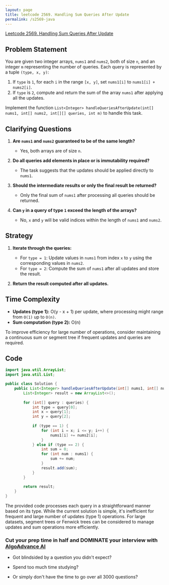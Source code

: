 ```yaml
---
layout: page
title: leetcode 2569. Handling Sum Queries After Update
permalink: /s2569-java
---
```

[Leetcode 2569. Handling Sum Queries After Update](https://algoadvance.github.io/algoadvance/l2569)
## Problem Statement
You are given two integer arrays, `nums1` and `nums2`, both of size `n`, and an integer `m` representing the number of queries. Each query is represented by a tuple `(type, x, y)`:

1. If `type` is `1`, for each `i` in the range `[x, y]`, set `nums1[i]` to `nums1[i] + nums2[i]`.
2. If `type` is `2`, compute and return the sum of the array `nums1` after applying all the updates.

Implement the function `List<Integer> handleQueriesAfterUpdate(int[] nums1, int[] nums2, int[][] queries, int m)` to handle this task.

## Clarifying Questions
1. **Are `nums1` and `nums2` guaranteed to be of the same length?**
   - Yes, both arrays are of size `n`.
   
2. **Do all queries add elements in place or is immutability required?**
   - The task suggests that the updates should be applied directly to `nums1`.

3. **Should the intermediate results or only the final result be returned?**
   - Only the final sum of `nums1` after processing all queries should be returned.

4. **Can `y` in a query of type `1` exceed the length of the arrays?**
   - No, `x` and `y` will be valid indices within the length of `nums1` and `nums2`.

## Strategy
1. **Iterate through the queries:**
   - For `type = 1`: Update values in `nums1` from index `x` to `y` using the corresponding values in `nums2`.
   - For `type = 2`: Compute the sum of `nums1` after all updates and store the result.
   
2. **Return the result computed after all updates.**

## Time Complexity
- **Updates (type 1):** O(y - x + 1) per update, where processing might range from `O(1)` up to `O(n)`.
- **Sum computation (type 2):** O(n)

To improve efficiency for large number of operations, consider maintaining a continuous sum or segment tree if frequent updates and queries are required.

## Code
```java
import java.util.ArrayList;
import java.util.List;

public class Solution {
    public List<Integer> handleQueriesAfterUpdate(int[] nums1, int[] nums2, int[][] queries, int m) {
        List<Integer> result = new ArrayList<>();
        
        for (int[] query : queries) {
            int type = query[0];
            int x = query[1];
            int y = query[2];
            
            if (type == 1) {
                for (int i = x; i <= y; i++) {
                    nums1[i] += nums2[i];
                }
            } else if (type == 2) {
                int sum = 0;
                for (int num : nums1) {
                    sum += num;
                }
                result.add(sum);
            }
        }
        
        return result;
    }
}

```

The provided code processes each query in a straightforward manner based on its type. While the current solution is simple, it's inefficient for frequent and large number of updates (type 1) operations. For large datasets, segment trees or Fenwick trees can be considered to manage updates and sum operations more efficiently.


### Cut your prep time in half and DOMINATE your interview with [AlgoAdvance AI](https://algoAdvance.com)

- Got blindsided by a question you didn't expect?

- Spend too much time studying?

- Or simply don't have the time to go over all 3000 questions?

